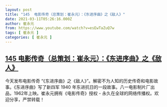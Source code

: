 ```yaml
---
layout: post
title: "145  电影传奇（总策划：崔永元）：《东进序曲》之《敌人》"
date: 2021-03-11T05:26:16.000Z
author: 崔永元
from: https://www.youtube.com/watch?v=esEwTaZuQ7w
tags: [ 崔永元 ]
categories: [ 崔永元 ]
---
```

<!--1615440376000-->
[145  电影传奇（总策划：崔永元）：《东进序曲》之《敌人》](https://www.youtube.com/watch?v=esEwTaZuQ7w)
------

<div>
今天发布电影传奇 “《东进序曲》之《敌人》”。解密不为人知的历史传奇和电影故事。《东进序曲》写了新四军 1940 年东进抗日的一段故事。八一电影制片厂出品，1962年上映。崔永元拥有《电影传奇》授权 - 永久在全球的网络传播权。欢迎分享，严禁转载！
</div>
